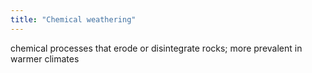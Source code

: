 ```yaml
---
title: "Chemical weathering"
---
```

chemical processes that erode or disintegrate rocks; more prevalent in warmer climates

